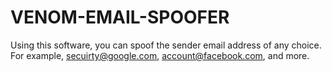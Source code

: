 # VENOM-EMAIL-SPOOFER
Using this software, you can spoof the sender email address of any choice. For example, secuirty@google.com, account@facebook.com, and more.
